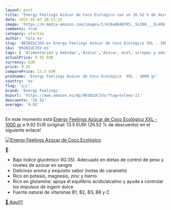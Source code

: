 ```yaml
---
layout: post
title: 'Energy Feelings Azúcar de Coco Ecológico con un 26.52 % de descuento'
date: 2021-05-07 18:52:33
image: 'https://m.media-amazon.com/images/I/418a084B7KS._SL500_._SL400_.jpg'
comments: true
category: ofertas
author: 'tole.es'
slug: 'B01N1UC3SV-es Energy Feelings Azúcar de Coco Ecológico XXL - 1000 gr'
sku: 'B01N1UC3SV-es'
tags: [ 'Alimentación y bebidas','Azúcar','Azúcar, miel, siropes y edulcorantes','Azúcares de coco','Productos para cocina y repostería','azúcar','energy feelings', ]
actualPrice: 9.92 EUR
currency: EUR
price: 9.92
comparePrice: 13.5 EUR
prodname: 'Energy Feelings Azúcar de Coco Ecológico  XXL - 1000 gr'
country: 'es'
flag: '🇪🇸'
brand: 'Energy Feelings'
buyurl: 'https://www.amazon.es/dp/B01N1UC3SV/?tag=tolees-21'
descuento: '26.52'
average: '9.92'
---
```


En este momento está [Energy Feelings Azúcar de Coco Ecológico  XXL - 1000 gr](https://www.amazon.es/dp/B01N1UC3SV/?tag=tolees-21) a 9.92 EUR (original: 13.5 EUR) (26.52 %  de descuento) en el siguiente enlace!

[![Energy Feelings Azúcar de Coco Ecológico](https://m.media-amazon.com/images/I/418a084B7KS._SL500_._SL400_.jpg)](https://www.amazon.es/dp/B01N1UC3SV/?tag=tolees-21)

🔎:

- Bajo índice glucémico (IG:35). Adecuado en dietas de control de peso y niveles de azúcar en sangre
- Delicioso aroma y exquisito sabor (notas de caramelo)
- Rico en potasio, magnesio, zinc y hierro
- Rico en glutamina: apoya el equilibrio ácido/alcalino y ayuda a controlar los impulsos de ingerir dulce
- Fuente natural de vitaminas B1, B2, B3, B6 y C

[🛒 Aquí!!!](https://www.amazon.es/dp/B01N1UC3SV/?tag=tolees-21)
